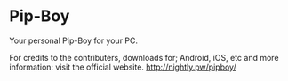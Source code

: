 # Pip-Boy
Your personal Pip-Boy for your PC.

For credits to the contributers, downloads for; Android, iOS, etc and more information: visit the official website.
http://nightly.pw/pipboy/
